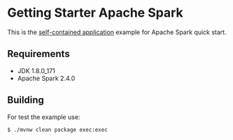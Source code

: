 # Getting Starter Apache Spark

This is the [self-contained application](https://spark.apache.org/docs/latest/quick-start.html#self-contained-applications) example for Apache Spark quick start.

## Requirements

  - JDK 1.8.0_171
  - Apache Spark 2.4.0

## Building

For test the example use:

`$ ./mvnw clean package exec:exec`

